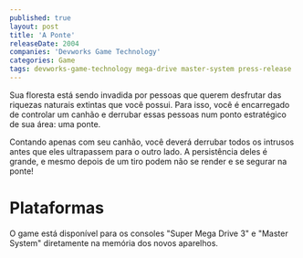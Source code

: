 ```yaml
---
published: true
layout: post
title: 'A Ponte'
releaseDate: 2004
companies: 'Devworks Game Technology'
categories: Game
tags: devworks-game-technology mega-drive master-system press-release
---
```

Sua floresta está sendo invadida por pessoas que querem desfrutar das riquezas naturais extintas que você possui. Para isso, você é encarregado de controlar um canhão e derrubar essas pessoas num ponto estratégico de sua área: uma ponte.

Contando apenas com seu canhão, você deverá derrubar todos os intrusos antes que eles ultrapassem para o outro lado. A persistência deles é grande, e mesmo depois de um tiro podem não se render e se segurar na ponte!

# Plataformas
O game está disponível para os consoles "Super Mega Drive 3" e "Master System" diretamente na memória dos novos aparelhos.